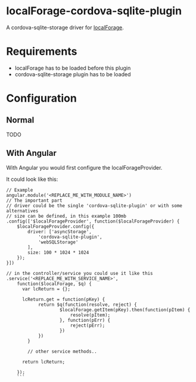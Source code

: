 localForage-cordova-sqlite-plugin
=================================

A cordova-sqlite-storage driver for [localForage](https://github.com/mozilla/localForage).


# Requirements

- localForage has to be loaded before this plugin
- cordova-sqlite-storage plugin has to be loaded

# Configuration
## Normal
TODO
## With Angular

With Angular you would first configure the localForageProvider.

It could look like this:
```
// Example
angular.module('<REPLACE_ME_WITH_MODULE_NAME>')
// The important part
// driver could be the single 'cordova-sqlite-plugin' or with some alternatives
// size can be defined, in this example 100mb
.config(['$localForageProvider', function($localForageProvider) {
	$localForageProvider.config({
		driver: ['asyncStorage',
			'cordova-sqlite-plugin',
			'webSQLStorage'
		],
		size: 100 * 1024 * 1024
	});
}])

// in the controller/service you could use it like this
.service('<REPLACE_ME_WITH_SERVICE_NAME>',
	function($localForage, $q) {
	  var lcReturn = {};
	  
	  lcReturn.get = function(pKey) {
			return $q(function(resolve, reject) {
					$localForage.getItem(pKey).then(function(pItem) {
						resolve(pItem);
					}, function(pErr) {
						reject(pErr);
					})
			})
		}
		
		// other service methods..
	  
	  return lcReturn;
	
	});
	```
